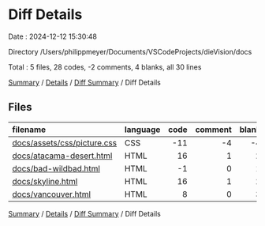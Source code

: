 # Diff Details

Date : 2024-12-12 15:30:48

Directory /Users/philippmeyer/Documents/VSCodeProjects/dieVision/docs

Total : 5 files,  28 codes, -2 comments, 4 blanks, all 30 lines

[Summary](results.md) / [Details](details.md) / [Diff Summary](diff.md) / Diff Details

## Files
| filename | language | code | comment | blank | total |
| :--- | :--- | ---: | ---: | ---: | ---: |
| [docs/assets/css/picture.css](/docs/assets/css/picture.css) | CSS | -11 | -4 | -4 | -19 |
| [docs/atacama-desert.html](/docs/atacama-desert.html) | HTML | 16 | 1 | 2 | 19 |
| [docs/bad-wildbad.html](/docs/bad-wildbad.html) | HTML | -1 | 0 | 1 | 0 |
| [docs/skyline.html](/docs/skyline.html) | HTML | 16 | 1 | 2 | 19 |
| [docs/vancouver.html](/docs/vancouver.html) | HTML | 8 | 0 | 3 | 11 |

[Summary](results.md) / [Details](details.md) / [Diff Summary](diff.md) / Diff Details